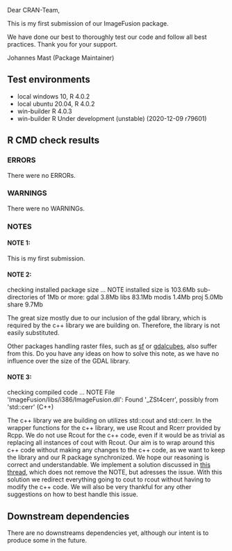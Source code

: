 Dear CRAN-Team,

This is my first submission of our ImageFusion package. 

We have done our best to thoroughly test our code and follow all best practices.
Thank you for your support.

Johannes Mast (Package Maintainer)

## Test environments
* local windows 10, R 4.0.2
* local ubuntu 20.04, R 4.0.2
* win-builder  R 4.0.3
* win-builder  R Under development (unstable) (2020-12-09 r79601)

## R CMD check results

### ERRORS

There were no ERRORs.

### WARNINGS

There were no WARNINGs.

### NOTES
#### NOTE 1:
This is my first submission.

#### NOTE 2:
checking installed package size ... NOTE
    installed size is 103.6Mb
    sub-directories of 1Mb or more:
      gdal    3.8Mb
      libs   83.1Mb
      modis   1.4Mb
      proj    5.0Mb
      share   9.7Mb
      
The great size mostly due to our inclusion of the gdal library, which is required by the c++ library we are building on. Therefore, the library is not easily substituted.

Other packages handling raster files, such as [sf](https://cran.r-project.org/web/packages/sf/index.html) or [gdalcubes](https://cran.r-project.org/web/packages/gdalcubes/index.html), also suffer from 
this.
Do you have any ideas on how to solve this note, as we have no influence over the size of the GDAL library.

#### NOTE 3:
checking compiled code ... NOTE
File 'ImageFusion/libs/i386/ImageFusion.dll':
  Found '_ZSt4cerr', possibly from 'std::cerr' (C++)

The c++ library we are building on utilizes std::cout and std::cerr.
In the wrapper functions for the c++ library, we use Rcout and Rcerr provided
by Rcpp. We do not use Rcout for the c++ code, even if it would be as trivial as
replacing all instances of cout with Rcout.
Our aim is to wrap around this c++ code without making any changes to the c++ code,
as we want to keep the library and our R package synchronized. 
We hope our reasoning is correct and understandable. 
We implement a solution discussed in [this thread](http://lists.r-forge.r-project.org/pipermail/rcpp-devel/2018-October/010162.html), which does not remove the NOTE, but adresses the issue. With this solution we redirect everything going to cout to rcout without having to modify the c++ code.
We will also be very thankful for any other suggestions on how to best handle this issue.

## Downstream dependencies

There are no downstreams dependencies yet, although our intent is to produce some in the future.
